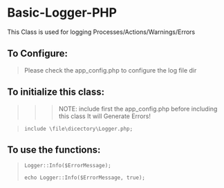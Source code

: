 # Basic-Logger-PHP

This Class is used for logging Processes/Actions/Warnings/Errors

## To Configure:

>Please check the app_config.php to configure the log file dir

## To initialize this class:

>>>NOTE: include first the app_config.php before including this class
>>>It will Generate Errors!

>
>`include \file\dicectory\Logger.php;`
>

## To use the functions:

>
>`Logger::Info($ErrorMessage);`
>
>`echo Logger::Info($ErrorMessage, true);`

